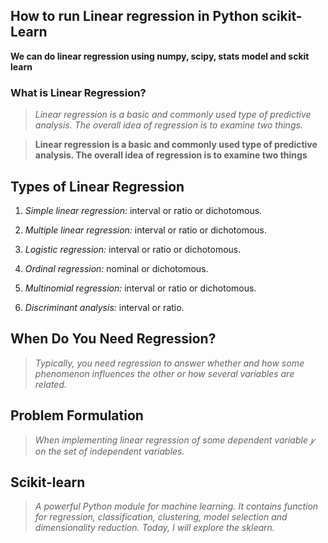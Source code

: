 ## How to run Linear regression in Python scikit-Learn

**We can do linear regression using numpy, scipy, stats model and sckit learn**

### What is Linear Regression?

> *Linear regression is a basic and commonly used type of predictive analysis.  The overall idea of regression is to examine two things.*

> **Linear regression is a basic and commonly used type of predictive analysis.  The overall idea of regression is to examine two things**


## Types of Linear Regression 

1. *Simple linear regression:* interval or ratio or dichotomous.

2. *Multiple linear regression:* interval or ratio or dichotomous.

3. *Logistic regression:* interval or ratio or dichotomous.

4. *Ordinal regression:*  nominal or dichotomous.

5. *Multinomial regression:* interval or ratio or dichotomous.

6. *Discriminant analysis:* interval or ratio.


## When Do You Need Regression?

> *Typically, you need regression to answer whether and how some phenomenon influences the other or how several variables are related.*


## Problem Formulation

> *When implementing linear regression of some dependent variable 𝑦 on the set of independent variables.*


## Scikit-learn 

> *A powerful Python module for machine learning. It contains function for regression, classification, clustering, model selection and dimensionality reduction. Today, I will explore the sklearn.*
